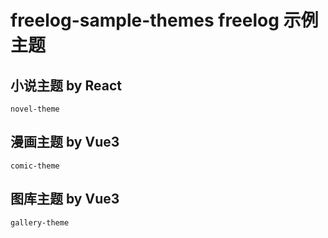 # freelog-sample-themes freelog 示例主题

## 小说主题 by React

    novel-theme

## 漫画主题 by Vue3

    comic-theme

## 图库主题 by Vue3

    gallery-theme
